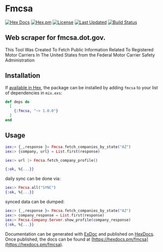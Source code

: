 # Fmcsa


[![Hex Docs](https://img.shields.io/badge/hex-docs-lightgreen.svg)](https://hexdocs.pm/fmcsa/)
[![Hex.pm](https://img.shields.io/hexpm/dt/fmcsa.svg)](https://hex.pm/packages/fmcsa)
[![License](https://img.shields.io/hexpm/l/fmcsa.svg)](https://github.com/mithereal/ex_fmcsa/blob/master/LICENSE)
[![Last Updated](https://img.shields.io/github/last-commit/mithereal/ex_fmcsa.svg)](https://github.com/mithereal/ex_fmcsa/commits/master)
[![Build Status](https://circleci.com/gh/mithereal/ex_fmcsa.svg?style=svg)](https://github.com/mithereal/ex_fmcsa)

Web scraper for fmcsa.dot.gov.
-

This Tool Was Created To Fetch Public Information Related To Registered Motor Carriers In The United States from the Federal Motor Carrier Safety Administration

## Installation


If [available in Hex](https://hex.pm/docs/publish), the package can be installed
by adding `fmcsa` to your list of dependencies in `mix.exs`:

```elixir
def deps do
  [
    {:fmcsa, "~> 1.0.0"}
  ]
end
```

## Usage

```elixir
iex:> {_,response }= Fmcsa.fetch_companies_by_state("AZ")
iex:> {company, url} = List.first(response)

iex:> url |> Fmcsa.fetch_company_profile()

{:ok, %{...}} 
```

daily sync can be done via:

```elixir
iex:> Fmcsa.all("SYNC")
{:ok, %{...}}
```

synced data can be dumped:

```elixir
iex:> {_,response }= Fmcsa.fetch_companies_by_state("AZ")
iex:> company_response = List.first(response)
iex:> Fmcsa.Company.Server.show_profile(company_response)
{:ok, %{...}}
```


Documentation can be generated with [ExDoc](https://github.com/elixir-lang/ex_doc)
and published on [HexDocs](https://hexdocs.pm). Once published, the docs can
be found at [https://hexdocs.pm/fmcsa](https://hexdocs.pm/fmcsa).

